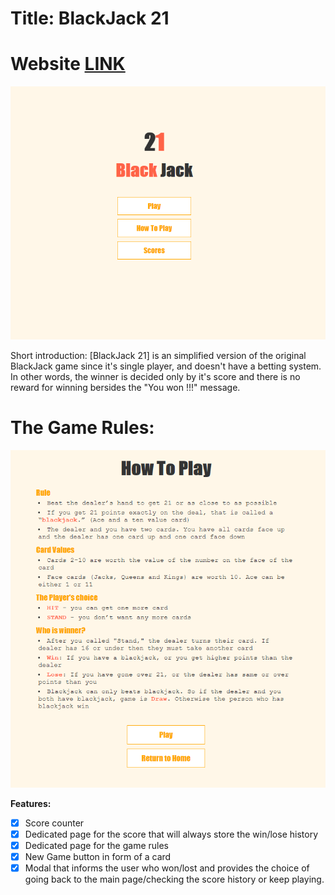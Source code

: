 # Title: BlackJack 21
# Website [LINK](https://antoniobaciu.github.io/js-21-card-game/)
![](resources/game-preview.png)

Short introduction:
[BlackJack 21] is an simplified version of the original BlackJack game since it's single player,
and doesn't have a betting system.
In other words, the winner is decided only by it's score and there is no reward for winning
bersides the "You won !!!" message.

# The Game Rules:
![](resources/rules-preview.png)

__Features:__

- [x] Score counter
- [x] Dedicated page for the score that will always store the win/lose history
- [x] Dedicated page for the game rules
- [x] New Game button in form of a card
- [x] Modal that informs the user who won/lost and provides the choice of going back to the main page/checking the score history or keep playing. 

